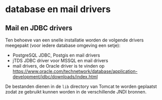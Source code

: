 # database en mail drivers

## Mail en JDBC drivers

Ten behoeve van een snelle installatie worden de volgende drivers meegepakt (voor iedere database omgeving een setje):

  - PostgreSQL JDBC, Postgis en mail drivers
  - jTDS JDBC driver voor MSSQL en mail drivers
  - mail drivers, de Oracle driver is te vinden op https://www.oracle.com/technetwork/database/application-development/jdbc/downloads/index.html

De bestanden dienen in de `lib` directory van Tomcat te worden geplaatst zodat ze gebruikt kunnen worden in de verschillende JNDI bronnen.
